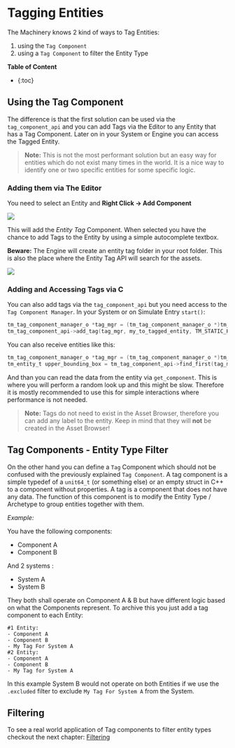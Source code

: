 # Tagging Entities

The Machinery knows 2 kind of ways to Tag Entities:

1. using the `Tag Component`
2. using a `Tag Component` to filter the Entity Type



**Table of Content**

* {:toc}
## Using the Tag Component

The difference is that the first solution can be used via the `tag_component_api` and you can add Tags via the Editor to any Entity that has a Tag Component. Later on in your System or Engine you can access the Tagged Entity.

> **Note:** This is not the most performant solution but an easy way for entities which do not exist many times in the world. It is a nice way to identify one or two specific entities for some specific logic.

### Adding them via The Editor

You need to select an Entity and **Right Click -> Add Component**

![](https://www.dropbox.com/s/x6pntlc4u0vw9pa/tm_guide_entity_tag_add_component.png?raw=1)

This will add the *Entity Tag* Component. When selected you have the chance to add Tags to the Entity by using a simple autocomplete textbox. 

**Beware:** The Engine will create an entity tag folder in your root folder. This is also the place where the Entity Tag API will search for the assets.

![](https://www.dropbox.com/s/ve5lr0e0qcs221e/tm_guide_entity_tag.png?raw=1)

### Adding and Accessing Tags via C

You can also add tags via the `tag_component_api` but you need access to the `Tag Component Manager`. In your System or on Simulate Entry `start()`:

```c
tm_tag_component_manager_o *tag_mgr = (tm_tag_component_manager_o *)tm_entity_api->component_manager(ctx, tag_component);
tm_tag_component_api->add_tag(tag_mgr, my_to_tagged_entity, TM_STATIC_HASH("player", 0xafff68de8a0598dfULL));
```

You can also receive entities like this:

```c
tm_tag_component_manager_o *tag_mgr = (tm_tag_component_manager_o *)tm_entity_api->component_manager(ctx, tag_component);
tm_entity_t upper_bounding_box = tm_tag_component_api->find_first(tag_mgr, TM_STATIC_HASH("upper_bounding_box", 0x1afc9d34ecb740ecULL));
```

And than you can read the data from the entity via `get_component`. This is where you will perform a random look up and this might be slow. Therefore it is mostly recommended to use this for simple interactions where performance is not needed.

> **Note:** Tags do not need to exist in the Asset Browser, therefore you can add any label to the entity. Keep in mind that they will **not** be created in the Asset Browser!



## Tag Components - Entity Type Filter

On the other hand you can define a `Tag` Component which should not be confused with the previously explained `Tag Component`. A tag component is a simple typedef of a `unit64_t` (or something else) or an empty struct in C++ to a component without properties. A tag is a component that does not have any data. The function of this component is to modify the Entity Type / Archetype to group entities together with them.

*Example:*

You have the following components:

- Component A
- Component B

And 2 systems :

- System A 
- System B

They both shall operate on Component A & B but have different logic based on what the Components represent. To archive this you just add a tag component to each Entity:

```
#1 Entity:
- Component A
- Component B
- My Tag For System A
#2 Entity:
- Component A
- Component B
- My Tag for System A
```

In this example System B would not operate on both Entities if we use the `.excluded` filter to exclude `My Tag For System A` from the System.

## Filtering

To see a real world application of Tag components to filter entity types checkout the next chapter: [Filtering]()


